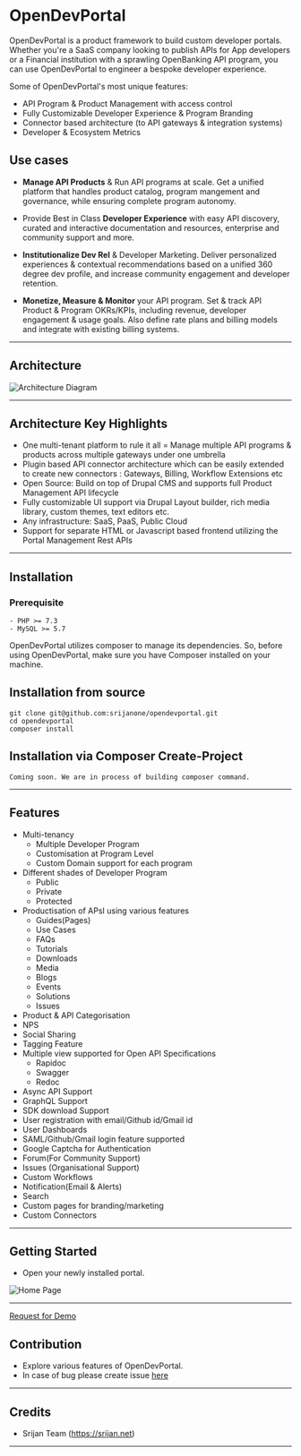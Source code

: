# OpenDevPortal

OpenDevPortal is a product framework to build custom developer portals.
Whether you're a SaaS company looking to publish APIs for App developers or a
Financial institution with a sprawling OpenBanking API program,
you can use OpenDevPortal to engineer a bespoke developer experience.

Some of OpenDevPortal's most unique features:
- API Program & Product Management with access control
- Fully Customizable Developer Experience & Program Branding
- Connector based architecture (to API gateways & integration systems)
- Developer & Ecosystem Metrics

## Use cases

- **Manage API Products** & Run API programs at scale.
  Get a unified platform that handles product catalog,
  program mangement and governance, while ensuring complete program autonomy.

- Provide Best in Class **Developer Experience** with easy API discovery,
  curated and interactive documentation and resources,
  enterprise and community support and more.

- **Institutionalize Dev Rel** & Developer Marketing.
  Deliver personalized experiences & contextual recommendations based on a
  unified 360 degree dev profile, and increase community
  engagement and developer retention.

- **Monetize, Measure & Monitor** your API program.
  Set & track API Product & Program OKRs/KPIs, including revenue,
  developer engagement & usage goals. Also define rate plans and billing
  models and integrate with existing billing systems.

---

## Architecture

![Architecture Diagram](.screenshots/architecture.png)

---

## Architecture Key Highlights

- One multi-tenant platform to rule it all = Manage multiple API programs &
  products across multiple gateways under one umbrella
- Plugin based API connector architecture which can be easily extended to
  create new connectors : Gateways, Billing, Workflow Extensions etc
- Open Source: Build on top of Drupal CMS and supports full
  Product Management API lifecycle
- Fully customizable UI support via Drupal Layout builder,
  rich media library, custom themes, text editors etc.
- Any infrastructure: SaaS, PaaS, Public Cloud
- Support for separate HTML or Javascript based frontend
  utilizing the Portal Management Rest APIs

---

## Installation

### Prerequisite ###

```
- PHP >= 7.3
- MySQL >= 5.7
```

OpenDevPortal utilizes composer to manage its dependencies. So, before using OpenDevPortal,
make sure you have Composer installed on your machine.

## Installation from source ##
```
git clone git@github.com:srijanone/opendevportal.git
cd opendevportal
composer install
```

## Installation via Composer Create-Project ##

```
Coming soon. We are in process of building composer command.
```

---


## Features

- Multi-tenancy
  - Multiple Developer Program
  - Customisation at Program Level
  - Custom Domain support for each program
- Different shades of Developer Program
  - Public
  - Private
  - Protected
- Productisation of APsI using various features
  - Guides(Pages)
  - Use Cases
  - FAQs
  - Tutorials
  - Downloads
  - Media
  - Blogs
  - Events
  - Solutions
  - Issues
- Product & API Categorisation
- NPS
- Social Sharing
- Tagging Feature
- Multiple view supported for Open API Specifications
  - Rapidoc
  - Swagger
  - Redoc
- Async API Support
- GraphQL Support
- SDK download Support
- User registration with email/Github id/Gmail id
- User Dashboards
- SAML/Github/Gmail login feature supported
- Google Captcha for Authentication
- Forum(For Community Support)
- Issues (Organisational Support)
- Custom Workflows
- Notification(Email & Alerts)
- Search
- Custom pages for branding/marketing
- Custom Connectors

---


## Getting Started


- Open your newly installed portal.

![Home Page](.screenshots/home_page.png)

---

[Request for Demo](https://www.opendevportal.io/)

## Contribution

- Explore various features of OpenDevPortal.
- In case of bug please create issue [here](https://github.com/srijanone/opendevportal/issues)

---

## Credits

- Srijan Team (https://srijan.net)

---
